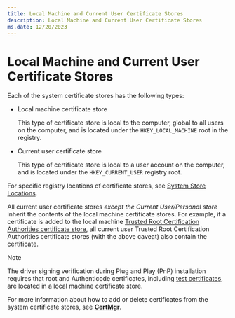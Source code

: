 ```yaml
---
title: Local Machine and Current User Certificate Stores
description: Local Machine and Current User Certificate Stores
ms.date: 12/20/2023
---
```


# Local Machine and Current User Certificate Stores

Each of the system certificate stores has the following types:

* Local machine certificate store

    This type of certificate store is local to the computer, global to all users on the computer, and  is located under the `HKEY_LOCAL_MACHINE` root in the registry.

* Current user certificate store

    This type of certificate store is local to a user account on the computer, and is located under the `HKEY_CURRENT_USER` registry root.

For specific registry locations of certificate stores, see [System Store Locations](/windows/desktop/seccrypto/system-store-locations).

All current user certificate stores *except the Current User/Personal store* inherit the contents of the local machine certificate stores. For example, if a certificate is added to the local machine [Trusted Root Certification Authorities certificate store](trusted-root-certification-authorities-certificate-store.md), all current user Trusted Root Certification Authorities certificate stores (with the above caveat) also contain the certificate.

>[!NOTE]
>The driver signing verification during Plug and Play (PnP) installation requires that root and Authenticode certificates, including [test certificates](./makecert-test-certificate.md), are located in a local machine certificate store.

For more information about how to add or delete certificates from the system certificate stores, see [**CertMgr**](../devtest/certmgr.md).
